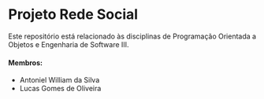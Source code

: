 
# Projeto Rede Social

Este repositório está relacionado às disciplinas de Programação Orientada a Objetos e Engenharia de Software III.

#### Membros:

- Antoniel William da Silva
- Lucas Gomes de Oliveira